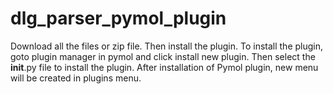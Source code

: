 # dlg_parser_pymol_plugin
Download all the files or zip file.
Then install the plugin.
To install the plugin, goto plugin manager in pymol and click install new plugin.
Then select the __init__.py file to install the plugin.
After installation of Pymol plugin, new menu will be created in plugins menu.
